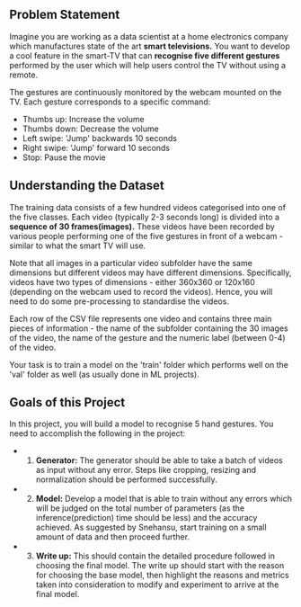 ## Problem Statement

Imagine you are working as a data scientist at a home electronics company which manufactures state of the art **smart televisions.**
You want to develop a cool feature in the smart-TV that can **recognise five different gestures** performed by the user which will help users control the TV without using a remote. 

The gestures are continuously monitored by the webcam mounted on the TV. Each gesture corresponds to a specific command:
* Thumbs up:  Increase the volume
* Thumbs down: Decrease the volume
* Left swipe: 'Jump' backwards 10 seconds
* Right swipe: 'Jump' forward 10 seconds  
* Stop: Pause the movie

## Understanding the Dataset
The training data consists of a few hundred videos categorised into one of the five classes. Each video (typically 2-3 seconds long) is divided into a **sequence of 30 frames(images).**
These videos have been recorded by various people performing one of the five gestures in front of a webcam - similar to what the smart TV will use. 

Note that all images in a particular video subfolder have the same dimensions but different videos may have different dimensions. 
Specifically, videos have two types of dimensions - either 360x360 or 120x160 (depending on the webcam used to record the videos).
Hence, you will need to do some pre-processing to standardise the videos. 

Each row of the CSV file represents one video and contains three main pieces of information - the name of the subfolder containing the 30 images of the video, the name of the gesture and the numeric label (between 0-4) of the video.

Your task is to train a model on the 'train' folder which performs well on the 'val' folder as well (as usually done in ML projects). 

## Goals of this Project
In this project, you will build a model to recognise 5 hand gestures. You need to accomplish the following in the project:

* 1. **Generator:**  The generator should be able to take a batch of videos as input without any error. Steps like cropping, resizing and normalization should be performed successfully.
* 2. **Model:** Develop a model that is able to train without any errors which will be judged on the total number of parameters (as the inference(prediction) time should be less) and the accuracy achieved. As suggested by Snehansu, start training on a small amount of data and then proceed further.
* 3. **Write up:** This should contain the detailed procedure followed in choosing the final model. The write up should start with the reason for choosing the base model, then highlight the reasons and metrics taken into consideration to modify and experiment to arrive at the final model. 

